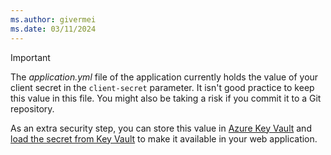 ```yaml
---
ms.author: givermei
ms.date: 03/11/2024
---
```


> [!IMPORTANT]
> The *application.yml* file of the application currently holds the value of your client secret in the `client-secret` parameter. It isn't good practice to keep this value in this file. You might also be taking a risk if you commit it to a Git repository.

As an extra security step, you can store this value in [Azure Key Vault](/azure/key-vault/general/basic-concepts) and [load the secret from Key Vault](../../spring-framework/configure-spring-boot-starter-java-app-with-azure-key-vault.md) to make it available in your web application.
